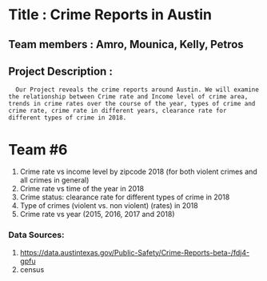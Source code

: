 # Title : Crime Reports in Austin
                                        
## Team members : Amro, Mounica, Kelly, Petros

## Project Description : 
  
      Our Project reveals the crime reports around Austin. We will examine the relationship between Crime rate and Income level of crime area, trends in crime rates over the course of the year, types of crime and crime rate, crime rate in different years, clearance rate for different types of crime in 2018.

# Team #6

1. Crime rate vs income level by zipcode 2018 (for both violent crimes and all crimes in general)
2. Crime rate vs time of the year in 2018
3. Crime status: clearance rate for different types of crime in 2018
4. Type of crimes (violent vs. non violent) (rates) in 2018
5. Crime rate vs year (2015, 2016, 2017 and 2018)



### Data Sources: 
1. https://data.austintexas.gov/Public-Safety/Crime-Reports-beta-/fdj4-gpfu
2. census
